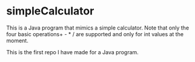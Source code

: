 # simpleCalculator

This is a Java program that mimics a simple calculator. Note that only the four basic operations+ - * / are supported and only for int values at the moment.

This is the first repo I have made for a Java program.